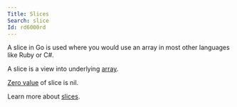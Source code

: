 ```yaml
---
Title: Slices
Search: slice
Id: rd6000rd
---
```

A slice in Go is used where you would use an array in most other languages like Ruby or C#.

A slice is a view into underlying [array](a-rd60004c).

[Zero value](a-6069) of slice is nil.

Learn more about [slices](a-733).

